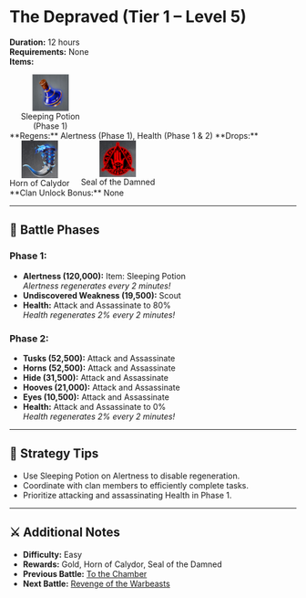 # The Depraved (Tier 1 – Level 5)

**Duration:** 12 hours  
**Requirements:** None  
**Items:** <div style="display:flex; gap:20px;">
  <div style="display:flex; flex-direction:column; align-items:center; width:max-content;">
    <img src="../../../images/items/sleeping-potion.jpg" alt="Sleeping Potion" width="64" style="cursor:pointer;" onclick="alert('Spy Attack (5k Gold / piece)')">
    <div>Sleeping Potion</div>
    <div>(Phase 1)</div>
  </div>
</div>
**Regens:** Alertness (Phase 1), Health (Phase 1 & 2)  
**Drops:** <div style="display:flex; gap:20px;">
  <div style="display:flex; flex-direction:column; align-items:center; width:max-content;">
    <img src="../../../images/items/horn-of-calydor.png" alt="Horn of Calydor" width="64" style="cursor:pointer;" onclick="alert('Required for Revenge of the Warbeasts!')">
    <div>Horn of Calydor</div>
  </div>

  <div style="display:flex; flex-direction:column; align-items:center; width:max-content;">
    <img src="../../../images/items/seal-of-the-damned.png" alt="Seal of the Damned" width="64" style="cursor:pointer;" onclick="alert('Required for Haunting: The Escape!')">
    <div>Seal of the Damned</div>
  </div>
</div>
**Clan Unlock Bonus:** None

---

## 🧪 Battle Phases

### Phase 1:
- **Alertness (120,000):** Item: Sleeping Potion  
  *Alertness regenerates every 2 minutes!*  
- **Undiscovered Weakness (19,500):** Scout  
- **Health:** Attack and Assassinate to 80%  
  *Health regenerates 2% every 2 minutes!*

### Phase 2:
- **Tusks (52,500):** Attack and Assassinate  
- **Horns (52,500):** Attack and Assassinate  
- **Hide (31,500):** Attack and Assassinate  
- **Hooves (21,000):** Attack and Assassinate  
- **Eyes (10,500):** Attack and Assassinate  
- **Health:** Attack and Assassinate to 0%  
  *Health regenerates 2% every 2 minutes!*

---

## 🧭 Strategy Tips

- Use Sleeping Potion on Alertness to disable regeneration.  
- Coordinate with clan members to efficiently complete tasks.  
- Prioritize attacking and assassinating Health in Phase 1.

---

## ⚔️ Additional Notes

- **Difficulty:** Easy  
- **Rewards:** Gold, Horn of Calydor, Seal of the Damned  
- **Previous Battle:** [To the Chamber](to-the-chamber.md)  
- **Next Battle:** [Revenge of the Warbeasts](revenge-of-the-warbeasts.md)
